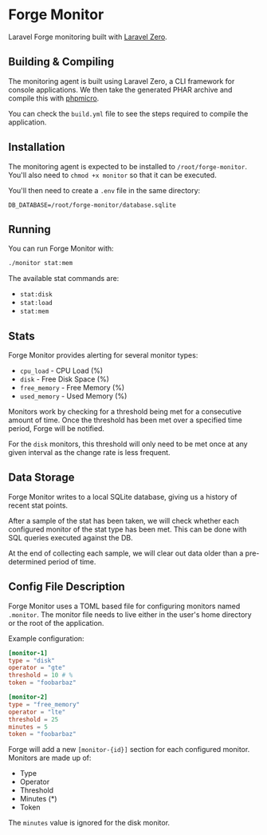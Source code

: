 # Forge Monitor

Laravel Forge monitoring built with [Laravel Zero](https://laravel-zero.com).

## Building & Compiling

The monitoring agent is built using Laravel Zero, a CLI framework for console applications. We then take the generated PHAR archive and compile this with [phpmicro](https://github.com/easysoft/phpmicro).

You can check the `build.yml` file to see the steps required to compile the application.

## Installation

The monitoring agent is expected to be installed to `/root/forge-monitor`. You'll also need to `chmod +x monitor` so that it can be executed.

You'll then need to create a `.env` file in the same directory:

```env
DB_DATABASE=/root/forge-monitor/database.sqlite
```

## Running

You can run Forge Monitor with:

```bash
./monitor stat:mem
```

The available stat commands are:

- `stat:disk`
- `stat:load`
- `stat:mem`

## Stats

Forge Monitor provides alerting for several monitor types:

- `cpu_load` - CPU Load (%)
- `disk` - Free Disk Space (%)
- `free_memory` - Free Memory (%)
- `used_memory` - Used Memory (%)

Monitors work by checking for a threshold being met for a consecutive amount of time. Once the threshold has been met over a specified time period, Forge will be notified.

For the `disk` monitors, this threshold will only need to be met once at any given interval as the change rate is less frequent.

## Data Storage

Forge Monitor writes to a local SQLite database, giving us a history of recent stat points.

After a sample of the stat has been taken, we will check whether each configured monitor of the stat type has been met. This can be done with SQL queries executed against the DB.

At the end of collecting each sample, we will clear out data older than a pre-determined period of time.

## Config File Description

Forge Monitor uses a TOML based file for configuring monitors named `.monitor`. The monitor file needs to live either in the user's home directory or the root of the application.

Example configuration:

```toml
[monitor-1]
type = "disk"
operator = "gte"
threshold = 10 # %
token = "foobarbaz"

[monitor-2]
type = "free_memory"
operator = "lte"
threshold = 25
minutes = 5
token = "foobarbaz"
```

Forge will add a new `[monitor-{id}]` section for each configured monitor. Monitors are made up of:

- Type
- Operator
- Threshold
- Minutes (*)
- Token

The `minutes` value is ignored for the disk monitor.
